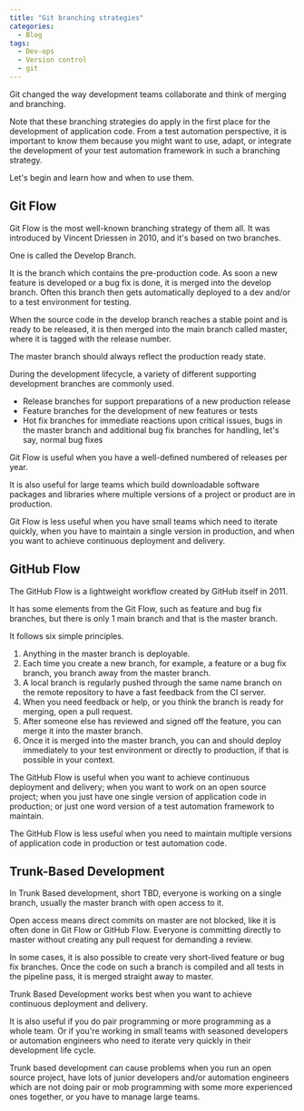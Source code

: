 ```yaml
---
title: "Git branching strategies"
categories:
  - Blog
tags:
  - Dev-ops
  - Version control
  - git
---
```


Git changed the way development teams collaborate and think of merging and branching.

Note that these branching strategies do apply in the first place for the development of application code. From a test automation perspective, it is important to know them because you might want to use, adapt, or integrate the development of your test automation framework in such a branching strategy.

Let's begin and learn how and when to use them.

<h2>Git Flow</h2>

Git Flow is the most well-known branching strategy of them all. It was introduced by Vincent Driessen in 2010, and it's based on two branches.

One is called the Develop Branch.

It is the branch which contains the pre-production code. As soon a new feature is developed or a bug fix is done, it is merged into the develop branch. Often this branch then gets automatically deployed to a dev and/or to a test environment for testing.

When the source code in the develop branch reaches a stable point and is ready to be released, it is then merged into the main branch called master, where it is tagged with the release number.

The master branch should always reflect the production ready state.

During the development lifecycle, a variety of different supporting development branches are commonly used.

<ul>
<li>Release branches for support preparations of a new production release</li>

<li>Feature branches for the development of new features or tests</li>

<li>Hot fix branches for immediate reactions upon critical issues, bugs in the master branch and additional bug fix branches for handling, let's say, normal bug fixes</li>
</ul>

Git Flow is useful when you have a well-defined numbered of releases per year.

It is also useful for large teams which build downloadable software packages and libraries where multiple versions of a project or product are in production.

Git Flow is less useful when you have small teams which need to iterate quickly, when you have to maintain a single version in production, and when you want to achieve continuous deployment and delivery.

<h2>GitHub Flow</h2>

The GitHub Flow is a lightweight workflow created by GitHub itself in 2011.

It has some elements from the Git Flow, such as feature and bug fix branches, but there is only 1 main branch and that is the master branch.

It follows six simple principles.

<ol>

<li>Anything in the master branch is deployable.</li>

<li>Each time you create a new branch, for example, a feature or a bug fix branch, you branch away from the master branch.</li>

<li>A local branch is regularly pushed through the same name branch on the remote repository to have a fast feedback from the CI server.</li>

<li>When you need feedback or help, or you think the branch is ready for merging, open a pull request.</li>

<li>After someone else has reviewed and signed off the feature, you can merge it into the master branch.</li>

<li>Once it is merged into the master branch, you can and should deploy immediately to your test environment or directly to production, if that is possible in your context.</li>

</ol>

The GitHub Flow is useful when you want to achieve continuous deployment and delivery; when you want to work on an open source project; when you just have one single version of application code in production; or just one word version of a test automation framework to maintain.

The GitHub Flow is less useful when you need to maintain multiple versions of application code in production or test automation code.

<h2>Trunk-Based Development</h2>

In Trunk Based development, short TBD, everyone is working on a single branch, usually the master branch with open access to it.

Open access means direct commits on master are not blocked, like it is often done in Git Flow or GitHub Flow. Everyone is committing directly to master without creating any pull request for demanding a review.

In some cases, it is also possible to create very short-lived feature or bug fix branches. Once the code on such a branch is compiled and all tests in the pipeline pass, it is merged straight away to master.

Trunk Based Development works best when you want to achieve continuous deployment and delivery.

It is also useful if you do pair programming or more programming as a whole team. Or if you're working in small teams with seasoned developers or automation engineers who need to iterate very quickly in their development life cycle.

Trunk based development can cause problems when you run an open source project, have lots of junior developers and/or automation engineers which are not doing pair or mob programming with some more experienced ones together, or you have to manage large teams.

